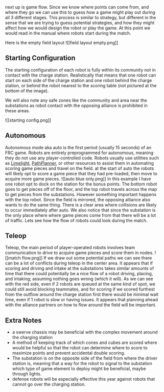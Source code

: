 next up is game flow. Since we know where points can come from, and where they go we can use this to guess how a game might play out during all 3 different stages. This process is similar to strategy, but different in the sense that we are trying to guess potential strategies, and how they might affect how we would design the robot or play the game. At this point we would read in the manual where robots start during the match.

Here is the empty field layout
![[field layout empty.png]]

## Starting Configuration
The starting configuration of each robot is fully within its community not in contact with the charge station. Realistically that means that one robot can start on each side of the charge station and one robot behind the charge station, or behind the robot nearest to the scoring table (not pictured at the bottom of the image).

We will also note any safe zones like the community and area near the substations as robot contact with the opposing alliance is prohibited in these areas.

![[starting config.png]]

## Autonomous
Autonomous mode aka auto is the first period (usually 15 seconds) of an FRC game. Robots are entirely preprogrammed for autonomous, meaning they do not use any player-controlled code. Robots usually use utilities such as [Limelight](https://limelightvision.io), [PathPlanner](https://pathplanner.dev/home.html), or other resources to assist them in automating scoring game pieces and travel on the field.
at the start of auto the robots will likely opt to score a game piece that they had pre-loaded, then move to acquire more game pieces.
![[auto blue only.png]]
In this example I have one robot opt to dock on the station for the bonus points. The bottom robot goes to get pieces off of the floor, and the top robot travels across the map to get pieces from the substations. However something important happens with the top robot. Since the field is mirrored, the opposing alliance also wants to do the same thing. There is a clear area where collisions are likely to occur immediately after auto. We also notice that since the substation is the only place where where game pieces come from that there will be a lot of traffic. Lets see how the flow of robots could look during the match.

## Teleop
Teleop, the main period of player-operated robots involves team communication to drive to acquire game pieces and score them in nodes. 
![[match flow.png]]
If we draw out some potential paths we can see there can be a lot of conflicts during teleop in the center area. It appears that if scoring and driving and intake at the substations takes similar amounts of time that there could potentially be a nice flow of a robot driving, placing, and intaking; assuming nothing goes wrong (which it will). As we can see with the red side, even if 2 robots are queued at the same kind of spot, we could still avoid blocking teammates, and for scoring if we scored furthest from the outflow around the charge station first there would be minimal wait time, even if 1 robot is slow or having issues. It appears that planning ahead with the alliance partners on how to flow around the field will be important.

## Extra Notes
- a swerve chassis may be beneficial with the complex movement around the charging station
- A method of keeping track of which cones and cubes are scored where would be helpful so that the robot can determine where to score to maximize points and prevent accidental double scoring.
- The substation is on the opposite side of the field from where the driver station is, meaning that a way for the robot to signal to the substation which type of game element to deploy might be beneficial, maybe through lights.
- defense robots will be especially effective this year against robots that cannot go over the charging station.